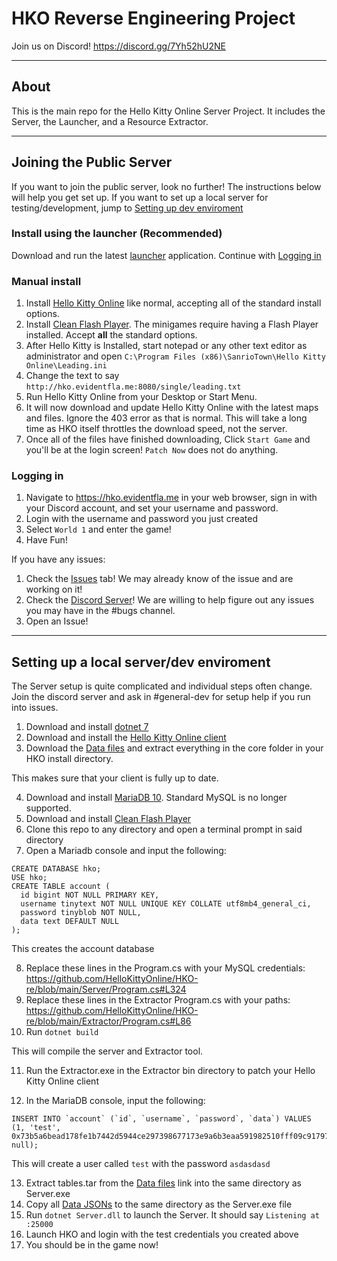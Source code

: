 # HKO Reverse Engineering Project

Join us on Discord! https://discord.gg/7Yh52hU2NE

***
## About
This is the main repo for the Hello Kitty Online Server Project. It includes the Server, the Launcher, and a Resource Extractor.
***

## Joining the Public Server
If you want to join the public server, look no further! The instructions below will help you get set up. If you want to set up a local server for testing/development, jump to [Setting up dev enviroment](#setting-up-a-local-serverdev-enviroment)

### Install using the launcher (Recommended)
Download and run the latest [launcher](https://github.com/HelloKittyOnline/HKO-re/releases/latest) application. Continue with [Logging in](#logging-in)

### Manual install
1) Install [Hello Kitty Online](https://archive.org/details/pod-19902-setup) like normal, accepting all of the standard install options. 
2) Install [Clean Flash Player](https://gitlab.com/cleanflash/installer/-/releases). The minigames require having a Flash Player installed. Accept **all** the standard options. 
3) After Hello Kitty is Installed, start notepad or any other text editor as administrator and open `C:\Program Files (x86)\SanrioTown\Hello Kitty Online\Leading.ini`
4) Change the text to say `http://hko.evidentfla.me:8080/single/leading.txt` 
5) Run Hello Kitty Online from your Desktop or Start Menu. 
6) It will now download and update Hello Kitty Online with the latest maps and files. Ignore the 403 error as that is normal. This will take a long time as HKO itself throttles the download speed, not the server. 
7) Once all of the files have finished downloading, Click `Start Game` and you'll be at the login screen! `Patch Now` does not do anything.

### Logging in
1) Navigate to https://hko.evidentfla.me in your web browser, sign in with your Discord account, and set your username and password.
2) Login with the username and password you just created
3) Select `World 1` and enter the game!
4) Have Fun!

If you have any issues:

1) Check the [Issues](https://github.com/HelloKittyOnline/HKO-re/issues) tab! We may already know of the issue and are working on it!
2) Check the [Discord Server](https://discord.gg/7Yh52hU2NE)! We are willing to help figure out any issues you may have in the #bugs channel.
3) Open an Issue!

***

## Setting up a local server/dev enviroment
The Server setup is quite complicated and individual steps often change.
Join the discord server and ask in #general-dev for setup help if you run into issues.

1) Download and install [dotnet 7](https://dotnet.microsoft.com/en-us/download)
2) Download and install the [Hello Kitty Online client](https://archive.org/details/pod-19902-setup)
3) Download the [Data files](https://drive.google.com/drive/folders/1rC2jR8SoLvjNesEmTQbImeBj-di1Qura?usp=sharing) and extract everything in the core folder in your HKO install directory.

This makes sure that your client is fully up to date.

4) Download and install [MariaDB 10](https://mariadb.org/download/). Standard MySQL is no longer supported.
5) Download and install [Clean Flash Player](https://gitlab.com/cleanflash/installer/-/releases)
6) Clone this repo to any directory and open a terminal prompt in said directory
7) Open a Mariadb console and input the following:
```
CREATE DATABASE hko;
USE hko;
CREATE TABLE account (
  id bigint NOT NULL PRIMARY KEY,
  username tinytext NOT NULL UNIQUE KEY COLLATE utf8mb4_general_ci,
  password tinyblob NOT NULL,
  data text DEFAULT NULL
);
```
This creates the account database

8) Replace these lines in the Program.cs with your MySQL credentials: https://github.com/HelloKittyOnline/HKO-re/blob/main/Server/Program.cs#L324
9) Replace these lines in the Extractor Program.cs with your paths: https://github.com/HelloKittyOnline/HKO-re/blob/main/Extractor/Program.cs#L86
10) Run `dotnet build`

This will compile the server and Extractor tool.

11) Run the Extractor.exe in the Extractor bin directory to patch your Hello Kitty Online client

12) In the MariaDB console, input the following:
```
INSERT INTO `account` (`id`, `username`, `password`, `data`) VALUES (1, 'test', 0x73b5a6bead178fe1b7442d5944ce297398677173e9a6b3eaa591982510fff09c91797af05be14b8364ee39e5959cb161, null);
```
This will create a user called `test` with the password `asdasdasd`

13) Extract tables.tar from the [Data files](https://drive.google.com/drive/folders/1rC2jR8SoLvjNesEmTQbImeBj-di1Qura?usp=sharing) link into the same directory as Server.exe
14) Copy all [Data JSONs](https://github.com/HelloKittyOnline/hko_data/tree/main/data) to the same directory as the Server.exe file
15) Run `dotnet Server.dll` to launch the Server. It should say `Listening at :25000`
16) Launch HKO and login with the test credentials you created above
17) You should be in the game now!
